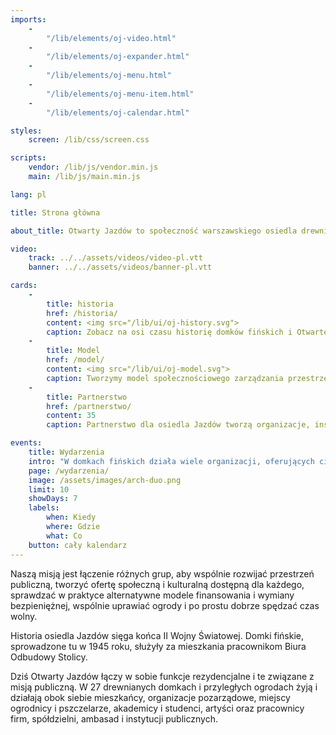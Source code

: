```yaml
---
imports:
    -
        "/lib/elements/oj-video.html"
    -
        "/lib/elements/oj-expander.html"
    -
        "/lib/elements/oj-menu.html"
    -
        "/lib/elements/oj-menu-item.html"
    -
        "/lib/elements/oj-calendar.html"

styles:
    screen: /lib/css/screen.css

scripts:
    vendor: /lib/js/vendor.min.js
    main: /lib/js/main.min.js

lang: pl

title: Strona główna

about_title: Otwarty Jazdów to społeczność warszawskiego osiedla drewnianych domków fińskich, prowadząca ogólnodostępne działania społeczne, kulturalne i ekologiczne.

video:
    track: ../../assets/videos/video-pl.vtt
    banner: ../../assets/videos/banner-pl.vtt

cards:
    -
        title: historia
        href: /historia/
        content: <img src="/lib/ui/oj-history.svg">
        caption: Zobacz na osi czasu historię domków fińskich i Otwartego Jazdowa.
    -
        title: Model
        href: /model/
        content: <img src="/lib/ui/oj-model.svg">
        caption: Tworzymy model społecznościowego zarządzania przestrzenią miejską.
    -
        title: Partnerstwo
        href: /partnerstwo/
        content: 35
        caption: Partnerstwo dla osiedla Jazdów tworzą organizacje, instytucje publiczne i osoby prywatne.

events:
    title: Wydarzenia
    intro: "W domkach fińskich działa wiele organizacji, oferujących ciekawe wydarzenia. Chcesz w nich uczestniczyć? Zobacz co dzieje się na Jazdowie w najbliższych dniach:"
    page: /wydarzenia/
    image: /assets/images/arch-duo.png
    limit: 10
    showDays: 7
    labels:
        when: Kiedy
        where: Gdzie
        what: Co
    button: cały kalendarz
---
```

Naszą misją jest łączenie różnych grup, aby wspólnie rozwijać przestrzeń publiczną, tworzyć ofertę społeczną i kulturalną dostępną dla każdego, sprawdzać w praktyce alternatywne modele finansowania i wymiany bezpieniężnej, wspólnie uprawiać ogrody i po prostu dobrze spędzać czas wolny.

Historia osiedla Jazdów sięga końca II Wojny Światowej. Domki fińskie, sprowadzone tu w 1945 roku, służyły za mieszkania pracownikom Biura Odbudowy Stolicy.

Dziś Otwarty Jazdów łączy w sobie funkcje rezydencjalne i te związane z misją publiczną. W 27 drewnianych domkach i przyległych ogrodach żyją i działają obok siebie mieszkańcy, organizacje pozarządowe, miejscy ogrodnicy i pszczelarze, akademicy i studenci, artyści oraz pracownicy firm, spółdzielni, ambasad i instytucji publicznych.
